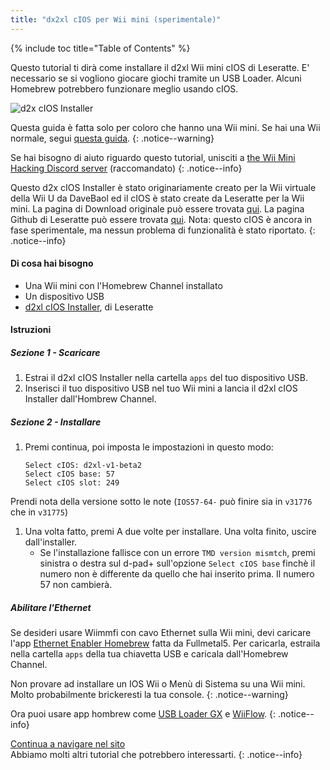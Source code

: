 ```yaml
---
title: "dx2xl cIOS per Wii mini (sperimentale)"
---
```


{% include toc title="Table of Contents" %}

Questo tutorial ti dirà come installare il d2xl Wii mini cIOS di Leseratte. E' necessario se si vogliono giocare giochi tramite un USB Loader. Alcuni Homebrew potrebbero funzionare meglio usando cIOS.

![d2x cIOS Installer](/images/cIOS.png)

Questa guida è fatta solo per coloro che hanno una Wii mini. Se hai una Wii normale, segui [questa guida](cios).
{: .notice--warning}

Se hai bisogno di aiuto riguardo questo tutorial, unisciti a [the Wii Mini Hacking Discord server](https://discord.gg/6ryxnkS) (raccomandato)
{: .notice--info}

Questo d2x cIOS Installer è stato originariamente creato per la Wii virtuale della Wii U da DaveBaol ed il cIOS è stato create da Leseratte per la Wii mini. La pagina di Download originale può essere trovata [qui](https://wii.leseratte10.de/d2xl-cIOS/). La pagina Github di Leseratte può essere trovata [qui](https://github.com/Leseratte10/d2xl-cios). Nota: questo cIOS è ancora in fase sperimentale, ma nessun problema di funzionalità è stato riportato.
{: .notice--info}

#### Di cosa hai bisogno

* Una Wii mini con l'Homebrew Channel installato
* Un dispositivo USB
* [d2xl cIOS Installer](/assets/files/d2xl_wii_mini_cIOS_installer_v1_beta2.zip), di Leseratte

#### Istruzioni

##### Sezione 1 - Scaricare

1. Estrai il d2xl cIOS Installer nella cartella `apps` del tuo dispositivo USB.
1. Inserisci il tuo dispositivo USB nel tuo Wii mini a lancia il d2xl cIOS Installer dall'Hombrew Channel.

##### Sezione 2 - Installare

1. Premi continua, poi imposta le impostazioni in questo modo:
    ```
    Select cIOS: d2xl-v1-beta2
    Select cIOS base: 57
    Select cIOS slot: 249
    ```
Prendi nota della versione sotto le note (`IOS57-64-` può finire sia in `v31776` che in `v31775`)
1. Una volta fatto, premi A due volte per installare. Una volta finito, uscire dall'installer.
   - Se l'installazione fallisce con un errore `TMD version mismtch`, premi sinistra o destra sul d-pad+ sull'opzione `Select cIOS base` finchè il numero non è differente da quello che hai inserito prima. Il numero 57 non cambierà.


##### Abilitare l'Ethernet
Se desideri usare Wiimmfi con cavo Ethernet sulla Wii mini, devi caricare l'app [Ethernet Enabler Homebrew](/assets/files/Wii_Mini_Ethernet_Enable.zip) fatta da Fullmetal5. Per caricarla, estraila nella cartella `apps` della tua chiavetta USB e caricala dall'Homebrew Channel.

Non provare ad installare un IOS Wii o Menù di Sistema su una Wii mini. Molto probabilmente brickeresti la tua console.
{: .notice--warning}

Ora puoi usare app hombrew come [USB Loader GX](usbloadergx) e [WiiFlow](wiiflow).
{: .notice--info}

[Continua a navigare nel sito](site-navigation)<br> Abbiamo molti altri tutorial che potrebbero interessarti.
{: .notice--info}
